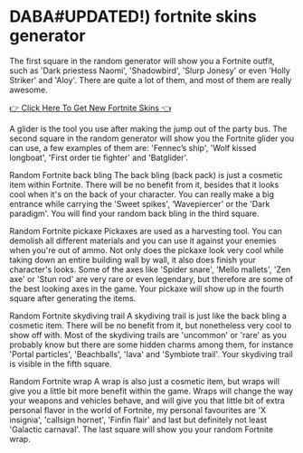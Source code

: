 # DABA#UPDATED!) fortnite skins generator

The first square in the random generator will show you a Fortnite outfit, such as 'Dark priestess Naomi', 'Shadowbird', 'Slurp Jonesy' or even 'Holly Striker' and 'Aloy'. There are quite a lot of them, and most of them are really awesome.


[👉 Click Here To Get New Fortnite Skins 👈
](https://appbitly.com/fortnite-skin)


A glider is the tool you use after making the jump out of the party bus. The second square in the random generator will show you the Fortnite glider you can use, a few examples of them are: 'Fennec’s ship', 'Wolf kissed longboat', 'First order tie fighter' and 'Batglider'.

Random Fortnite back bling
The back bling (back pack) is just a cosmetic item within Fortnite. There will be no benefit from it, besides that it looks cool when it's on the back of your character. You can really make a big entrance while carrying the 'Sweet spikes', ‘Wavepiercer' or the 'Dark paradigm'. You will find your random back bling in the third square.

Random Fortnite pickaxe
Pickaxes are used as a harvesting tool. You can demolish all different materials and you can use it against your enemies when you're out of ammo. Not only does the pickaxe look very cool while taking down an entire building wall by wall, it also does finish your character's looks. Some of the axes like 'Spider snare', 'Mello mallets', 'Zen axe' or 'Stun rod' are very rare or even legendary, but therefore are some of the best looking axes in the game. Your pickaxe will show up in the fourth square after generating the items.

Random Fortnite skydiving trail
A skydiving trail is just like the back bling a cosmetic item. There will be no benefit from it, but nonetheless very cool to show off with. Most of the skydiving trails are 'uncommon' or 'rare' as you probably know but there are some hidden charms among them, for instance 'Portal particles', 'Beachballs', 'lava' and 'Symbiote trail'. Your skydiving trail is visible in the fifth square.

Random Fortnite wrap
A wrap is also just a cosmetic item, but wraps will give you a little bit more benefit within the game. Wraps will change the way your weapons and vehicles behave, and will give you that little bit of extra personal flavor in the world of Fortnite, my personal favourites are 'X insignia', 'callsign hornet', 'Finfin flair' and last but definitely not least 'Galactic carnaval'. The last square will show you your random Fortnite wrap.
